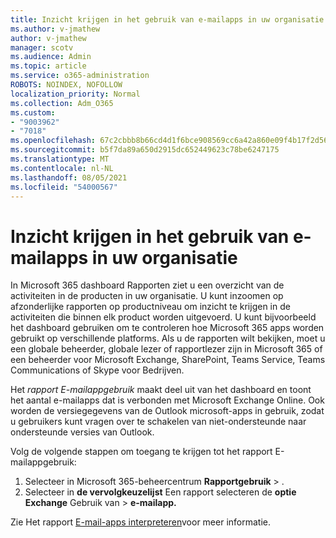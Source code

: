 ```yaml
---
title: Inzicht krijgen in het gebruik van e-mailapps in uw organisatie
ms.author: v-jmathew
author: v-jmathew
manager: scotv
ms.audience: Admin
ms.topic: article
ms.service: o365-administration
ROBOTS: NOINDEX, NOFOLLOW
localization_priority: Normal
ms.collection: Adm_O365
ms.custom:
- "9003962"
- "7018"
ms.openlocfilehash: 67c2cbbb8b66cd4d1f6bce908569cc6a42a860e09f4b17f2d564aba724d0fc41
ms.sourcegitcommit: b5f7da89a650d2915dc652449623c78be6247175
ms.translationtype: MT
ms.contentlocale: nl-NL
ms.lasthandoff: 08/05/2021
ms.locfileid: "54000567"
---
```

# <a name="gain-insight-into-the-use-of-email-apps-in-your-organization"></a>Inzicht krijgen in het gebruik van e-mailapps in uw organisatie

In Microsoft 365 dashboard Rapporten ziet u een overzicht van de activiteiten in de producten in uw organisatie. U kunt inzoomen op afzonderlijke rapporten op productniveau om inzicht te krijgen in de activiteiten die binnen elk product worden uitgevoerd. U kunt bijvoorbeeld het dashboard gebruiken om te controleren hoe Microsoft 365 apps worden gebruikt op verschillende platforms. Als u de rapporten wilt bekijken, moet u een globale beheerder, globale lezer of rapportlezer zijn in Microsoft 365 of een beheerder voor Microsoft Exchange, SharePoint, Teams Service, Teams Communications of Skype voor Bedrijven.

Het *rapport E-mailappgebruik* maakt deel uit van het dashboard en toont het aantal e-mailapps dat is verbonden met Microsoft Exchange Online. Ook worden de versiegegevens van de Outlook microsoft-apps in gebruik, zodat u gebruikers kunt vragen over te schakelen van niet-ondersteunde naar ondersteunde versies van Outlook.

Volg de volgende stappen om toegang te krijgen tot het rapport E-mailappgebruik:

1. Selecteer in Microsoft 365-beheercentrum **Rapportgebruik**  >  [](https://go.microsoft.com/fwlink/?linkid=2140342).
2. Selecteer in **de vervolgkeuzelijst** Een rapport selecteren de **optie Exchange** Gebruik van  >  **e-mailapp.**

Zie Het rapport [E-mail-apps interpreteren](https://go.microsoft.com/fwlink/?linkid=2140508)voor meer informatie.
